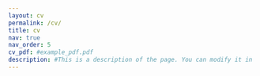 ```yaml
---
layout: cv
permalink: /cv/
title: cv
nav: true
nav_order: 5
cv_pdf: #example_pdf.pdf
description: #This is a description of the page. You can modify it in 'pages/_cv.md'. You can also change or remove the top pdf download button.
---
```


